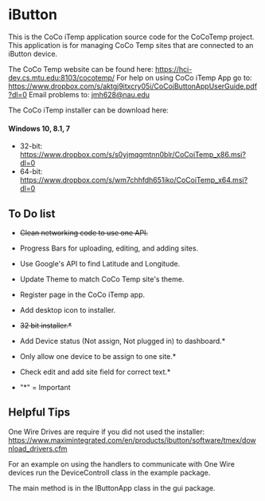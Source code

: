 # iButton
This is the CoCo iTemp application source code for the CoCoTemp project. This 
application is for managing CoCo Temp sites that are connected to an iButton device.

The CoCo Temp website can be found here: <https://hci-dev.cs.mtu.edu:8103/cocotemp/>
For help on using CoCo iTemp App go to: <https://www.dropbox.com/s/aktgj9itxcry05i/CoCoiButtonAppUserGuide.pdf?dl=0>
Email problems to: jmh628@nau.edu

The CoCo iTemp installer can be download here: 
#### Windows 10, 8.1, 7 
- 32-bit: <https://www.dropbox.com/s/s0yjmqgmtnn0blr/CoCoiTemp_x86.msi?dl=0>
- 64-bit: <https://www.dropbox.com/s/wm7chhfdh651iko/CoCoiTemp_x64.msi?dl=0>

## To Do list
- ~~Clean networking code to use one API.~~
- Progress Bars for uploading, editing, and adding sites.
- Use Google's API to find Latitude and Longitude.
- Update Theme to match CoCo Temp site's theme.
- Register page in the CoCo iTemp app.
- Add desktop icon to installer.
- ~~32 bit installer.*~~
- Add Device status (Not assign, Not plugged in) to dashboard.*
- Only allow one device to be assign to one site.*
- Check edit and add site field for correct text.*

- "*" = Important


## Helpful Tips
One Wire Drives are require if you did not used the installer: <https://www.maximintegrated.com/en/products/ibutton/software/tmex/download_drivers.cfm>

For an example on using the handlers to communicate with One Wire devices run the DeviceControll class in the example package.

The main method is in the IButtonApp class in the gui package.
